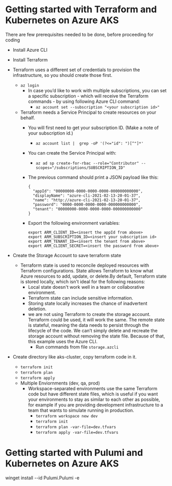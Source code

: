 # Getting started with Terraform and Kubernetes on Azure AKS

There are few prerequisites needed to be done, before proceeding for coding

- Install Azure CLI
- Install Terraform
- Terraform uses a different set of credentials to provision the infrastructure, so you should create those first.
  - ```az login```
    - In case you’d like to work with multiple subscriptions, you can set a specific subscription - which will receive the Terraform commands - by using following Azure CLI command:
      -   ```az account set --subscription "<your subscription id>"```
  - Terraform needs a Service Principal to create resources on your behalf.
    - You will first need to get your subscription ID. (Make a note of your subscription id.)
      - ```az account list |  grep -oP '(?<="id": ")[^"]*'```
    - You can create the Service Principal with:
      - ```az ad sp create-for-rbac --role="Contributor" --scopes="/subscriptions/SUBSCRIPTION_ID" ```
    - The previous command should print a JSON payload like this:
      ```
      {
        "appId": "00000000-0000-0000-0000-000000000000",
        "displayName": "azure-cli-2021-02-13-20-01-37",
        "name": "http://azure-cli-2021-02-13-20-01-37",
        "password": "0000-0000-0000-0000-000000000000",
        "tenant": "00000000-0000-0000-0000-000000000000"
      }
      ```
      
    - Export the following environment variables:
        ```
        export ARM_CLIENT_ID=<insert the appId from above>
        export ARM_SUBSCRIPTION_ID=<insert your subscription id>
        export ARM_TENANT_ID=<insert the tenant from above>
        export ARM_CLIENT_SECRET=<insert the password from above>
        ```
 - Create the Storage Account to save terraform state
   - Terraform state is used to reconcile deployed resources with Terraform configurations. State allows Terraform to know what Azure resources to add, update, or delete.By default, Terraform state is stored locally, which isn't ideal for the following reasons:
     - Local state doesn't work well in a team or collaborative environment.
     - Terraform state can include sensitive information.
     - Storing state locally increases the chance of inadvertent deletion.
     - we are not using Terraform to create the storage account.  Terraform could be used, it will work the same.  The remote state is stateful, meaning the data needs to persist through the lifecycle of the code.  We can’t simply delete and recreate the storage account without removing the state file.  Because of that, this example uses the Azure CLI.
       - Run commands from file ```storage.azcli``` 
       
 - Create directory like aks-cluster, copy terraform code in it.
   -  ```terraform init```
   -  ```terraform plan```
   -  ```terraform apply```
   -  Multiple Enviornments (dev, qa, prod)
      - Workspace-separated environments use the same Terraform code but have different state files, which is useful if you want your environments to stay as similar to each other as possible, for example if you are providing development infrastructure to a team that wants to simulate running in production. 
           -  ```terraform workspace new dev```
           -  ```terraform init```
           -  ```terraform plan -var-file=dev.tfvars```
           -  ```terraform apply -var-file=dev.tfvars```  


# Getting started with Pulumi and Kubernetes on Azure AKS
winget install --id Pulumi.Pulumi -e


